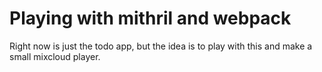 # Playing with mithril and webpack

Right now is just the todo app, but the idea is to play with this and make a
small mixcloud player.
